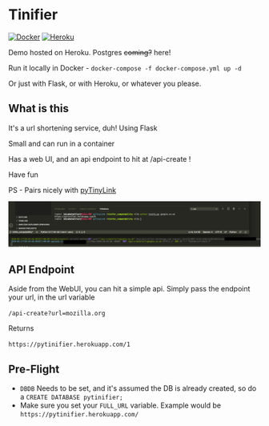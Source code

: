 # Tinifier

[![Docker](https://images.microbadger.com/badges/version/mmillerlb/pytinifier.svg)](https://hub.docker.com/r/mmillerlb/pytinifier)
[![Heroku](https://heroku-badge.herokuapp.com/?app=heroku-badge)](https://pytinifier.herokuapp.com/)

Demo hosted on Heroku. Postgres ~~coming?~~ here!

Run it locally in Docker - `docker-compose -f docker-compose.yml up -d`

Or just with Flask, or with Heroku, or whatever you please.

## What is this

It's a url shortening service, duh! Using Flask

Small and can run in a container

Has a web UI, and an api endpoint to hit at /api-create !

Have fun

PS - Pairs nicely with [pyTinyLink](https://github.com/mmillerlevels/pyTinyLink/tree/tinifer_compatability)

![pyTinyLink and Tinifier](.github/images/tada.png)

## API Endpoint

Aside from the WebUI, you can hit a simple api. Simply pass the endpoint your url, in the url variable

`/api-create?url=mozilla.org`

Returns

`https://pytinifier.herokuapp.com/1`

## Pre-Flight

- `DBDB` Needs to be set, and it's assumed the DB is already created,
    so do a `CREATE DATABASE pytinifier;`
- Make sure you set your `FULL_URL` variable. Example would be `https://pytinifier.herokuapp.com/`
